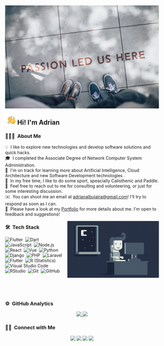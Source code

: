 ![Adrian Vitys Banner](https://raw.githubusercontent.com/Adrxking/Adrxking/main/assets/Banner.jpg)

<img alt="Night Coding" src="./assets/HandWave.gif" width='40' align="left"/><h2>Hi! I'm Adrian</h2>

### 👨🏻‍💻 &nbsp;About Me

💡 &nbsp;I like to explore new technologies and develop software solutions and quick hacks.\
🎓 &nbsp;I completed the Associate Degree of Network Computer System Administration.\
🌱 &nbsp;I'm on track for learning more about Artificial Intelligence, Cloud Architecture and new Software Development technologies .\
💪 &nbsp;In my free time, I like to do some sport, speacially Calisthenic and Paddle.\
💬 &nbsp;Feel free to reach out to me for consulting and volunteering, or just for some interesting discussion.\
✉️ &nbsp;You can shoot me an email at adrianalbujaira@gmail.com! I'll try to respond as soon as I can.\
📄 &nbsp;Please have a look at my [Portfolio](https://www.adrianvitys.com) for more details about me. I'm open to feedback and suggestions!

<img alt="Night Coding" src="https://raw.githubusercontent.com/Adrxking/Adrxking/main/assets/NightCoding.gif" align="right"/>

### 🛠 &nbsp;Tech Stack

![Flutter](https://img.shields.io/badge/-Flutter-05122A?style=flat&logo=flutter)&nbsp;
![Dart](https://img.shields.io/badge/-Dart-05122A?style=flat&logo=dart)&nbsp;
![JavaScript](https://img.shields.io/badge/-JavaScript-05122A?style=flat&logo=javascript)&nbsp;
![Node.js](https://img.shields.io/badge/-Node.js-05122A?style=flat&logo=node.js)&nbsp;
![React](https://img.shields.io/badge/-React-05122A?style=flat&logo=react)&nbsp;
![Vue](https://img.shields.io/badge/-Vue-05122A?style=flat&logo=vue.js)&nbsp;
![Python](https://img.shields.io/badge/-Python-05122A?style=flat&logo=python)&nbsp;
![Django](https://img.shields.io/badge/-Django-05122A?style=flat&logo=django&logoColor=092E20)&nbsp;
![PHP](https://img.shields.io/badge/-PHP-05122A?style=flat&logo=php)&nbsp;
![Laravel](https://img.shields.io/badge/-Laravel-05122A?style=flat&logo=laravel)&nbsp;
![Flutter](https://img.shields.io/badge/-Flutter-05122A?style=flat&logo=flutter)&nbsp;
![R (Statistics)](https://img.shields.io/badge/-R-05122A?style=flat&logo=R&logoColor=276DC3)&nbsp;
![Visual Studio Code](https://img.shields.io/badge/-Visual%20Studio%20Code-05122A?style=flat&logo=visual-studio-code&logoColor=007ACC)&nbsp;
![RStudio](https://img.shields.io/badge/-RStudio-05122A?style=flat&logo=rstudio)&nbsp;
![Git](https://img.shields.io/badge/-Git-05122A?style=flat&logo=git)&nbsp;
![GitHub](https://img.shields.io/badge/-GitHub-05122A?style=flat&logo=github)&nbsp;
<!-- ![Java](https://img.shields.io/badge/-Java-05122A?style=flat&logo=Java&logoColor=FFA518)&nbsp;  -->
<!--  ![C](https://img.shields.io/badge/-C-05122A?style=flat&logo=C&logoColor=A8B9CC)&nbsp; -->
<!--  ![C++](https://img.shields.io/badge/-C++-05122A?style=flat&logo=C%2B%2B&logoColor=00599C)&nbsp; -->
<!-- ![Flask](https://img.shields.io/badge/-Flask-05122A?style=flat&logo=flask)&nbsp; -->
<!-- ![Bootstrap](https://img.shields.io/badge/-Bootstrap-05122A?style=flat&logo=bootstrap&logoColor=563D7C)\ -->
<!-- ![Markdown](https://img.shields.io/badge/-Markdown-05122A?style=flat&logo=markdown)\ -->
<!-- ![Eclipse](https://img.shields.io/badge/-Eclipse-05122A?style=flat&logo=eclipse-ide&logoColor=2C2255)\ -->
<!-- ![Illustrator](https://img.shields.io/badge/-Illustrator-05122A?style=flat&logo=adobe-illustrator)&nbsp; -->
<!-- ![Photoshop](https://img.shields.io/badge/-Photoshop-05122A?style=flat&logo=adobe-photoshop)&nbsp; -->
<!-- ![InDesign](https://img.shields.io/badge/-InDesign-05122A?style=flat&logo=adobe-indesign) -->

<br>
<br>
<br>

### ⚙️ &nbsp;GitHub Analytics

<p align="center">
<a href="https://github.com/Adrxking">
  <img height="180em" src="https://github-readme-stats-eight-theta.vercel.app/api?username=Adrxking&show_icons=true&theme=algolia&include_all_commits=true&count_private=true"/>
  <img height="180em" src="https://github-readme-stats-eight-theta.vercel.app/api/top-langs/?username=Adrxking&layout=compact&langs_count=8&theme=algolia"/>
</a>
</p>

### 🤝🏻 &nbsp;Connect with Me

<p align="center">
<a href="https://www.adrianvitys.com"><img src="https://img.shields.io/badge/-adrianvitys.com-3423A6?style=flat&logo=Google-Chrome&logoColor=white"/></a>
<a href="https://www.linkedin.com/in/adrianas-vitys-29a8211bb/"><img src="https://img.shields.io/badge/-Adrianas%20Vitys-0077B5?style=flat&logo=Linkedin&logoColor=white"/></a>
<a href="mailto:adrianalbujaira@gmail.com"><img src="https://img.shields.io/badge/-adrianalbujaira@gmail.com-D14836?style=flat&logo=Gmail&logoColor=white"/></a>
<a href="https://instagram.com/adrxking"><img src="https://img.shields.io/badge/-@adrxking-E4405F?style=flat&logo=Instagram&logoColor=white"/></a>
</p>

